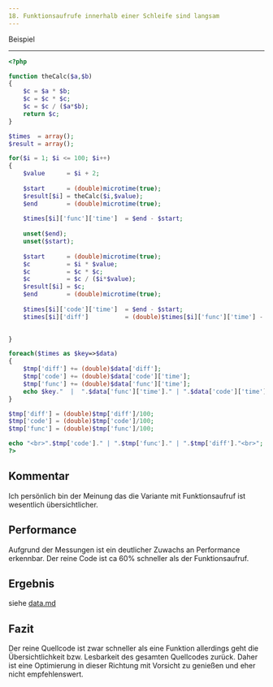 ```yaml
---
18. Funktionsaufrufe innerhalb einer Schleife sind langsam
---
```


Beispiel
________
```php
<?php

function theCalc($a,$b)
{
	$c = $a * $b;
	$c = $c * $c;
	$c = $c / ($a*$b);
	return $c;
}

$times	= array();
$result	= array();

for($i = 1; $i <= 100; $i++)
{
	$value 		= $i + 2;
	
	$start		= (double)microtime(true);
	$result[$i]	= theCalc($i,$value);
	$end		= (double)microtime(true);
	
	$times[$i]['func']['time']  = $end - $start;
	
	unset($end);
	unset($start);
	
	$start		= (double)microtime(true);
	$c 			= $i * $value;
	$c 			= $c * $c;
	$c 			= $c / ($i*$value);
	$result[$i] = $c;
	$end		= (double)microtime(true);
		
	$times[$i]['code']['time']  = $end - $start;
	$times[$i]['diff']			= (double)$times[$i]['func']['time'] - $times[$i]['code']['time'];

	
}

foreach($times as $key=>$data)
{
	$tmp['diff'] += (double)$data['diff'];
	$tmp['code'] += (double)$data['code']['time'];
	$tmp['func'] += (double)$data['func']['time'];
	echo $key."  |  ".$data['func']['time']." | ".$data['code']['time']." | ".$data['diff']."<br>";
}

$tmp['diff'] = (double)$tmp['diff']/100;
$tmp['code'] = (double)$tmp['code']/100;
$tmp['func'] = (double)$tmp['func']/100;

echo "<br>".$tmp['code']." | ".$tmp['func']." | ".$tmp['diff']."<br>";
?>
```	
Kommentar
--------
Ich persönlich bin der Meinung das die Variante mit Funktionsaufruf ist wesentlich übersichtlicher.

Performance
-----------
Aufgrund der Messungen ist ein deutlicher Zuwachs an Performance erkennbar. Der reine Code ist ca 60% schneller als der Funktionsaufruf. 

Ergebnis
---------
siehe [data.md](data.md)

Fazit
------
Der reine Quellcode ist zwar schneller als eine Funktion allerdings geht die Übersichtlichkeit bzw. Lesbarkeit des gesamten Quellcodes zurück.
Daher ist eine Optimierung in dieser Richtung mit Vorsicht zu genießen und eher nicht empfehlenswert. 

